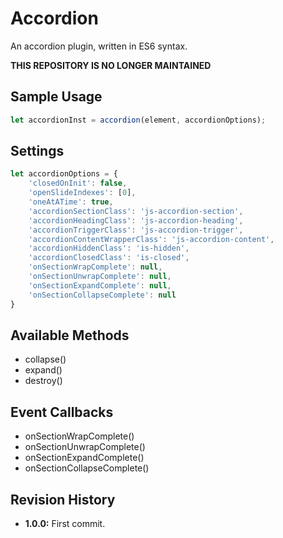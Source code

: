 # Accordion
An accordion plugin, written in ES6 syntax.

**THIS REPOSITORY IS NO LONGER MAINTAINED**

## Sample Usage
``` javascript
let accordionInst = accordion(element, accordionOptions);
```

## Settings
``` javascript
let accordionOptions = {
	'closedOnInit': false,
	'openSlideIndexes': [0],
	'oneAtATime': true,
	'accordionSectionClass': 'js-accordion-section',
	'accordionHeadingClass': 'js-accordion-heading',
	'accordionTriggerClass': 'js-accordion-trigger',
	'accordionContentWrapperClass': 'js-accordion-content',
	'accordionHiddenClass': 'is-hidden',
	'accordionClosedClass': 'is-closed',
	'onSectionWrapComplete': null,
	'onSectionUnwrapComplete': null,
	'onSectionExpandComplete': null,
	'onSectionCollapseComplete': null
}
```

## Available Methods
* collapse()
* expand()
* destroy()

## Event Callbacks
* onSectionWrapComplete()
* onSectionUnwrapComplete()
* onSectionExpandComplete()
* onSectionCollapseComplete()

## Revision History
* **1.0.0:** First commit.
